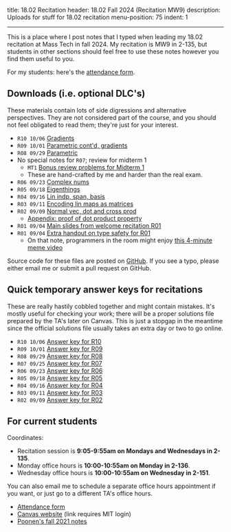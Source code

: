 title: 18.02 Recitation
header: 18.02 Fall 2024 (Recitation MW9)
description: Uploads for stuff for 18.02 recitation
menu-position: 75
indent: 1

---

This is a place where I post notes that I typed
when leading my 18.02 recitation at Mass Tech in fall 2024.
My recitation is MW9 in 2-135, but students in other sections
should feel free to use these notes however you find them useful to you.

For my students: here's the [attendance form](https://forms.gle/mmbC8q7jwiw9MBgw5).

## Downloads (i.e. optional DLC's)

These materials contain lots of side digressions and alternative perspectives.
They are not considered part of the course,
and you should not feel obligated to read them; they're just for your interest.

- `R10 10/06` [Gradients](/upload/1802/r10.pdf)
- `R09 10/01` [Parametric cont'd, gradients](/upload/1802/r09.pdf)
- `R08 09/29` [Parametric](/upload/1802/r08.pdf)
- No special notes for `R07`; review for midterm 1
  - `MT1` [Bonus review problems for Midterm 1](/upload/1802/bonus1.pdf)
  - These are hand-crafted by me and harder than the real exam.
- `R06 09/23` [Complex nums](/upload/1802/r06.pdf)
- `R05 09/18` [Eigenthings](/upload/1802/r05.pdf)
- `R04 09/16` [Lin indp, span, basis](/upload/1802/r04.pdf)
- `R03 09/11` [Encoding lin maps as matrices](/upload/1802/r03.pdf)
- `R02 09/09` [Normal vec, dot and cross prod](/upload/1802/r02.pdf)
  - [Appendix: proof of dot product property](/upload/1802/dotpf.pdf)
- `R01 09/04` [Main slides from welcome recitation R01](/upload/1802/welcome-slides.pdf)
- `R01 09/04` [Extra handout on type safety for R01](/upload/1802/tsafe-1802.pdf)
  - On that note, programmers in the room might enjoy
    [this 4-minute meme video](https://www.destroyallsoftware.com/talks/wat)

Source code for these files are posted on [GitHub](https://github.com/vEnhance/1802).
If you see a typo, please either email me or submit a pull request on GitHub.

## Quick temporary answer keys for recitations

These are really hastily cobbled together and might contain mistakes.
It's mostly useful for checking your work;
there will be a proper solutions file prepared by the TA's later on Canvas.
This is just a stopgap in the meantime since the official solutions
file usually takes an extra day or two to go online.

- `R10 10/06` [Answer key for R10](/upload/1802/r10s.pdf)
- `R09 10/01` [Answer key for R09](/upload/1802/r09s.pdf)
- `R08 09/29` [Answer key for R08](/upload/1802/r08s.pdf)
- `R07 09/25` [Answer key for R07](/upload/1802/r07s.pdf)
- `R06 09/23` [Answer key for R06](/upload/1802/r06s.pdf)
- `R05 09/18` [Answer key for R05](/upload/1802/r05s.pdf)
- `R04 09/16` [Answer key for R04](/upload/1802/r04s.pdf)
- `R03 09/11` [Answer key for R03](/upload/1802/r03s.pdf)
- `R02 09/09` [Answer key for R02](/upload/1802/r02s.pdf)

## For current students

Coordinates:

- Recitation session is **9:05-9:55am on Mondays and Wednesdays in 2-135**.
- Monday office hours is **10:00-10:55am on Monday in 2-136**.
- Wednesday office hours is **10:00-10:55am on Wednesday in 2-151**.

You can also email me to schedule a separate office hours appointment
if you want, or just go to a different TA's office hours.

- [Attendance form](https://forms.gle/mmbC8q7jwiw9MBgw5)
- [Canvas website](https://canvas.mit.edu/courses/27148/modules) (link requires MIT login)
- [Poonen's fall 2021 notes](https://math.mit.edu/~poonen/notes02.pdf)
